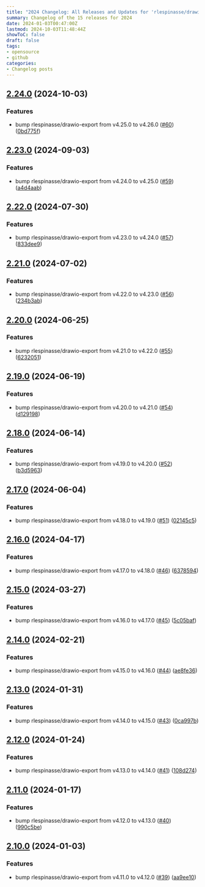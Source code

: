 ```yaml
---
title: "2024 Changelog: All Releases and Updates for 'rlespinasse/drawio-export-action'"
summary: Changelog of the 15 releases for 2024
date: 2024-01-03T00:47:00Z
lastmod: 2024-10-03T11:48:44Z
showToC: false
draft: false
tags:
- opensource
- github
categories:
- Changelog posts
---
```

## [2.24.0](https://github.com/rlespinasse/drawio-export-action/compare/v2.23.0...v2.24.0) (2024-10-03)


### Features

* bump rlespinasse/drawio-export from v4.25.0 to v4.26.0 ([#60](https://github.com/rlespinasse/drawio-export-action/issues/60)) ([0bd775f](https://github.com/rlespinasse/drawio-export-action/commit/0bd775f6fd2471e6662e1473fcc33cb8fbb7b28f))



## [2.23.0](https://github.com/rlespinasse/drawio-export-action/compare/v2.22.0...v2.23.0) (2024-09-03)


### Features

* bump rlespinasse/drawio-export from v4.24.0 to v4.25.0 ([#59](https://github.com/rlespinasse/drawio-export-action/issues/59)) ([a4d4aab](https://github.com/rlespinasse/drawio-export-action/commit/a4d4aabb7906cee9f3d8d055587f96c95944574c))



## [2.22.0](https://github.com/rlespinasse/drawio-export-action/compare/v2.21.0...v2.22.0) (2024-07-30)


### Features

* bump rlespinasse/drawio-export from v4.23.0 to v4.24.0 ([#57](https://github.com/rlespinasse/drawio-export-action/issues/57)) ([833dee9](https://github.com/rlespinasse/drawio-export-action/commit/833dee9b5f6a5536d5b1eac589c83126967c2210))



## [2.21.0](https://github.com/rlespinasse/drawio-export-action/compare/v2.20.0...v2.21.0) (2024-07-02)


### Features

* bump rlespinasse/drawio-export from v4.22.0 to v4.23.0 ([#56](https://github.com/rlespinasse/drawio-export-action/issues/56)) ([234b3ab](https://github.com/rlespinasse/drawio-export-action/commit/234b3ab8348cb78ec6cac9137aa8595556ae468c))



## [2.20.0](https://github.com/rlespinasse/drawio-export-action/compare/v2.19.0...v2.20.0) (2024-06-25)


### Features

* bump rlespinasse/drawio-export from v4.21.0 to v4.22.0 ([#55](https://github.com/rlespinasse/drawio-export-action/issues/55)) ([6232051](https://github.com/rlespinasse/drawio-export-action/commit/62320516334283c56ae17f326b5841d8f8c135d1))



## [2.19.0](https://github.com/rlespinasse/drawio-export-action/compare/v2.18.0...v2.19.0) (2024-06-19)


### Features

* bump rlespinasse/drawio-export from v4.20.0 to v4.21.0 ([#54](https://github.com/rlespinasse/drawio-export-action/issues/54)) ([d129198](https://github.com/rlespinasse/drawio-export-action/commit/d1291985e1b211488b7d17a70eef078d913ac6d0))



## [2.18.0](https://github.com/rlespinasse/drawio-export-action/compare/v2.17.0...v2.18.0) (2024-06-14)


### Features

* bump rlespinasse/drawio-export from v4.19.0 to v4.20.0 ([#52](https://github.com/rlespinasse/drawio-export-action/issues/52)) ([b3d5963](https://github.com/rlespinasse/drawio-export-action/commit/b3d5963ad2f4fec72bfc6590c2c466fbe96779de))



## [2.17.0](https://github.com/rlespinasse/drawio-export-action/compare/v2.16.0...v2.17.0) (2024-06-04)


### Features

* bump rlespinasse/drawio-export from v4.18.0 to v4.19.0 ([#51](https://github.com/rlespinasse/drawio-export-action/issues/51)) ([02145c5](https://github.com/rlespinasse/drawio-export-action/commit/02145c50c8ce3dd2d82eb5f59f7103b858e6be09))



## [2.16.0](https://github.com/rlespinasse/drawio-export-action/compare/v2.15.0...v2.16.0) (2024-04-17)


### Features

* bump rlespinasse/drawio-export from v4.17.0 to v4.18.0 ([#46](https://github.com/rlespinasse/drawio-export-action/issues/46)) ([6378594](https://github.com/rlespinasse/drawio-export-action/commit/63785941373d590a2b0c84a9fa29c094503c1036))



## [2.15.0](https://github.com/rlespinasse/drawio-export-action/compare/v2.14.0...v2.15.0) (2024-03-27)


### Features

* bump rlespinasse/drawio-export from v4.16.0 to v4.17.0 ([#45](https://github.com/rlespinasse/drawio-export-action/issues/45)) ([5c05baf](https://github.com/rlespinasse/drawio-export-action/commit/5c05bafd15b6f50e657325673f5ed903629c1d6f))



## [2.14.0](https://github.com/rlespinasse/drawio-export-action/compare/v2.13.0...v2.14.0) (2024-02-21)


### Features

* bump rlespinasse/drawio-export from v4.15.0 to v4.16.0 ([#44](https://github.com/rlespinasse/drawio-export-action/issues/44)) ([ae8fe36](https://github.com/rlespinasse/drawio-export-action/commit/ae8fe368723fe0d9cf854b03ce4a4fdea4abd548))



## [2.13.0](https://github.com/rlespinasse/drawio-export-action/compare/v2.12.0...v2.13.0) (2024-01-31)


### Features

* bump rlespinasse/drawio-export from v4.14.0 to v4.15.0 ([#43](https://github.com/rlespinasse/drawio-export-action/issues/43)) ([0ca997b](https://github.com/rlespinasse/drawio-export-action/commit/0ca997b01f69e1426311f098e66f96b66d9127d3))



## [2.12.0](https://github.com/rlespinasse/drawio-export-action/compare/v2.11.0...v2.12.0) (2024-01-24)


### Features

* bump rlespinasse/drawio-export from v4.13.0 to v4.14.0 ([#41](https://github.com/rlespinasse/drawio-export-action/issues/41)) ([108d274](https://github.com/rlespinasse/drawio-export-action/commit/108d2746c0e25db4a4bc3bc1aab6673f8cead78d))



## [2.11.0](https://github.com/rlespinasse/drawio-export-action/compare/v2.10.0...v2.11.0) (2024-01-17)


### Features

* bump rlespinasse/drawio-export from v4.12.0 to v4.13.0 ([#40](https://github.com/rlespinasse/drawio-export-action/issues/40)) ([990c5be](https://github.com/rlespinasse/drawio-export-action/commit/990c5be70581f0fd06669386798060b5e7f82c79))



## [2.10.0](https://github.com/rlespinasse/drawio-export-action/compare/v2.9.0...v2.10.0) (2024-01-03)


### Features

* bump rlespinasse/drawio-export from v4.11.0 to v4.12.0 ([#39](https://github.com/rlespinasse/drawio-export-action/issues/39)) ([aa9ee10](https://github.com/rlespinasse/drawio-export-action/commit/aa9ee10105a5fc6e72d8afd4e2d426f81ad34ec8))



